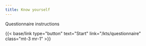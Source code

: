 ```yaml
---
title: Know yourself
---
```

Questionnaire instructions

{{< base/link type="button" text="Start" link="/kts/questionnaire" class="mt-3 mr-1" >}}

